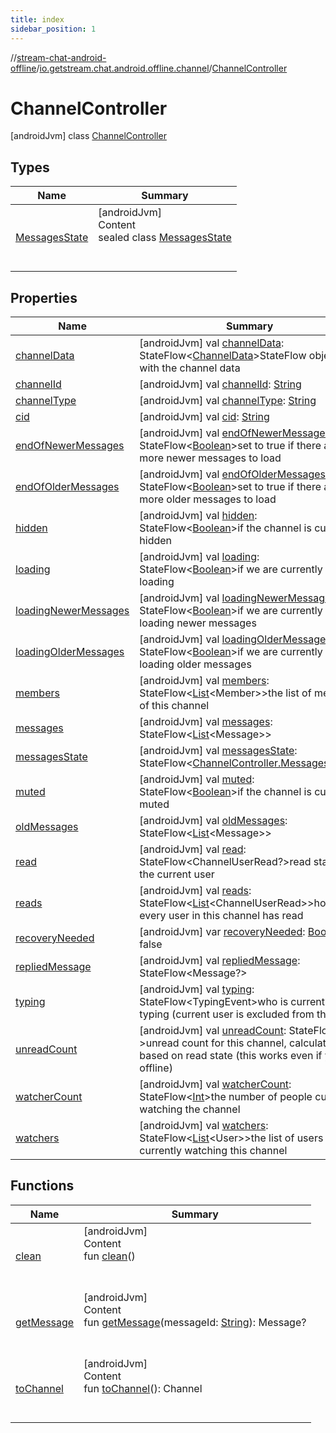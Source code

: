 ```yaml
---
title: index
sidebar_position: 1
---
```

//[stream-chat-android-offline](../../../index.md)/[io.getstream.chat.android.offline.channel](../index.md)/[ChannelController](index.md)



# ChannelController  
 [androidJvm] class [ChannelController](index.md)   


## Types  
  
|  Name |  Summary | 
|---|---|
| <a name="io.getstream.chat.android.offline.channel/ChannelController.MessagesState///PointingToDeclaration/"></a>[MessagesState](MessagesState/index.md)| <a name="io.getstream.chat.android.offline.channel/ChannelController.MessagesState///PointingToDeclaration/"></a>[androidJvm]  <br/>Content  <br/>sealed class [MessagesState](MessagesState/index.md)  <br/><br/><br/>|


## Properties  
  
|  Name |  Summary | 
|---|---|
| <a name="io.getstream.chat.android.offline.channel/ChannelController/channelData/#/PointingToDeclaration/"></a>[channelData](channelData.md)| <a name="io.getstream.chat.android.offline.channel/ChannelController/channelData/#/PointingToDeclaration/"></a> [androidJvm] val [channelData](channelData.md): StateFlow&lt;[ChannelData](../ChannelData/index.md)&gt;StateFlow object with the channel data   <br/>|
| <a name="io.getstream.chat.android.offline.channel/ChannelController/channelId/#/PointingToDeclaration/"></a>[channelId](channelId.md)| <a name="io.getstream.chat.android.offline.channel/ChannelController/channelId/#/PointingToDeclaration/"></a> [androidJvm] val [channelId](channelId.md): [String](https://kotlinlang.org/api/latest/jvm/stdlib/kotlin/-string/index.html)   <br/>|
| <a name="io.getstream.chat.android.offline.channel/ChannelController/channelType/#/PointingToDeclaration/"></a>[channelType](channelType.md)| <a name="io.getstream.chat.android.offline.channel/ChannelController/channelType/#/PointingToDeclaration/"></a> [androidJvm] val [channelType](channelType.md): [String](https://kotlinlang.org/api/latest/jvm/stdlib/kotlin/-string/index.html)   <br/>|
| <a name="io.getstream.chat.android.offline.channel/ChannelController/cid/#/PointingToDeclaration/"></a>[cid](cid.md)| <a name="io.getstream.chat.android.offline.channel/ChannelController/cid/#/PointingToDeclaration/"></a> [androidJvm] val [cid](cid.md): [String](https://kotlinlang.org/api/latest/jvm/stdlib/kotlin/-string/index.html)   <br/>|
| <a name="io.getstream.chat.android.offline.channel/ChannelController/endOfNewerMessages/#/PointingToDeclaration/"></a>[endOfNewerMessages](endOfNewerMessages.md)| <a name="io.getstream.chat.android.offline.channel/ChannelController/endOfNewerMessages/#/PointingToDeclaration/"></a> [androidJvm] val [endOfNewerMessages](endOfNewerMessages.md): StateFlow&lt;[Boolean](https://kotlinlang.org/api/latest/jvm/stdlib/kotlin/-boolean/index.html)&gt;set to true if there are no more newer messages to load   <br/>|
| <a name="io.getstream.chat.android.offline.channel/ChannelController/endOfOlderMessages/#/PointingToDeclaration/"></a>[endOfOlderMessages](endOfOlderMessages.md)| <a name="io.getstream.chat.android.offline.channel/ChannelController/endOfOlderMessages/#/PointingToDeclaration/"></a> [androidJvm] val [endOfOlderMessages](endOfOlderMessages.md): StateFlow&lt;[Boolean](https://kotlinlang.org/api/latest/jvm/stdlib/kotlin/-boolean/index.html)&gt;set to true if there are no more older messages to load   <br/>|
| <a name="io.getstream.chat.android.offline.channel/ChannelController/hidden/#/PointingToDeclaration/"></a>[hidden](hidden.md)| <a name="io.getstream.chat.android.offline.channel/ChannelController/hidden/#/PointingToDeclaration/"></a> [androidJvm] val [hidden](hidden.md): StateFlow&lt;[Boolean](https://kotlinlang.org/api/latest/jvm/stdlib/kotlin/-boolean/index.html)&gt;if the channel is currently hidden   <br/>|
| <a name="io.getstream.chat.android.offline.channel/ChannelController/loading/#/PointingToDeclaration/"></a>[loading](loading.md)| <a name="io.getstream.chat.android.offline.channel/ChannelController/loading/#/PointingToDeclaration/"></a> [androidJvm] val [loading](loading.md): StateFlow&lt;[Boolean](https://kotlinlang.org/api/latest/jvm/stdlib/kotlin/-boolean/index.html)&gt;if we are currently loading   <br/>|
| <a name="io.getstream.chat.android.offline.channel/ChannelController/loadingNewerMessages/#/PointingToDeclaration/"></a>[loadingNewerMessages](loadingNewerMessages.md)| <a name="io.getstream.chat.android.offline.channel/ChannelController/loadingNewerMessages/#/PointingToDeclaration/"></a> [androidJvm] val [loadingNewerMessages](loadingNewerMessages.md): StateFlow&lt;[Boolean](https://kotlinlang.org/api/latest/jvm/stdlib/kotlin/-boolean/index.html)&gt;if we are currently loading newer messages   <br/>|
| <a name="io.getstream.chat.android.offline.channel/ChannelController/loadingOlderMessages/#/PointingToDeclaration/"></a>[loadingOlderMessages](loadingOlderMessages.md)| <a name="io.getstream.chat.android.offline.channel/ChannelController/loadingOlderMessages/#/PointingToDeclaration/"></a> [androidJvm] val [loadingOlderMessages](loadingOlderMessages.md): StateFlow&lt;[Boolean](https://kotlinlang.org/api/latest/jvm/stdlib/kotlin/-boolean/index.html)&gt;if we are currently loading older messages   <br/>|
| <a name="io.getstream.chat.android.offline.channel/ChannelController/members/#/PointingToDeclaration/"></a>[members](members.md)| <a name="io.getstream.chat.android.offline.channel/ChannelController/members/#/PointingToDeclaration/"></a> [androidJvm] val [members](members.md): StateFlow&lt;[List](https://kotlinlang.org/api/latest/jvm/stdlib/kotlin.collections/-list/index.html)&lt;Member&gt;&gt;the list of members of this channel   <br/>|
| <a name="io.getstream.chat.android.offline.channel/ChannelController/messages/#/PointingToDeclaration/"></a>[messages](messages.md)| <a name="io.getstream.chat.android.offline.channel/ChannelController/messages/#/PointingToDeclaration/"></a> [androidJvm] val [messages](messages.md): StateFlow&lt;[List](https://kotlinlang.org/api/latest/jvm/stdlib/kotlin.collections/-list/index.html)&lt;Message&gt;&gt;   <br/>|
| <a name="io.getstream.chat.android.offline.channel/ChannelController/messagesState/#/PointingToDeclaration/"></a>[messagesState](messagesState.md)| <a name="io.getstream.chat.android.offline.channel/ChannelController/messagesState/#/PointingToDeclaration/"></a> [androidJvm] val [messagesState](messagesState.md): StateFlow&lt;[ChannelController.MessagesState](MessagesState/index.md)&gt;   <br/>|
| <a name="io.getstream.chat.android.offline.channel/ChannelController/muted/#/PointingToDeclaration/"></a>[muted](muted.md)| <a name="io.getstream.chat.android.offline.channel/ChannelController/muted/#/PointingToDeclaration/"></a> [androidJvm] val [muted](muted.md): StateFlow&lt;[Boolean](https://kotlinlang.org/api/latest/jvm/stdlib/kotlin/-boolean/index.html)&gt;if the channel is currently muted   <br/>|
| <a name="io.getstream.chat.android.offline.channel/ChannelController/oldMessages/#/PointingToDeclaration/"></a>[oldMessages](oldMessages.md)| <a name="io.getstream.chat.android.offline.channel/ChannelController/oldMessages/#/PointingToDeclaration/"></a> [androidJvm] val [oldMessages](oldMessages.md): StateFlow&lt;[List](https://kotlinlang.org/api/latest/jvm/stdlib/kotlin.collections/-list/index.html)&lt;Message&gt;&gt;   <br/>|
| <a name="io.getstream.chat.android.offline.channel/ChannelController/read/#/PointingToDeclaration/"></a>[read](read.md)| <a name="io.getstream.chat.android.offline.channel/ChannelController/read/#/PointingToDeclaration/"></a> [androidJvm] val [read](read.md): StateFlow&lt;ChannelUserRead?&gt;read status for the current user   <br/>|
| <a name="io.getstream.chat.android.offline.channel/ChannelController/reads/#/PointingToDeclaration/"></a>[reads](reads.md)| <a name="io.getstream.chat.android.offline.channel/ChannelController/reads/#/PointingToDeclaration/"></a> [androidJvm] val [reads](reads.md): StateFlow&lt;[List](https://kotlinlang.org/api/latest/jvm/stdlib/kotlin.collections/-list/index.html)&lt;ChannelUserRead&gt;&gt;how far every user in this channel has read   <br/>|
| <a name="io.getstream.chat.android.offline.channel/ChannelController/recoveryNeeded/#/PointingToDeclaration/"></a>[recoveryNeeded](recoveryNeeded.md)| <a name="io.getstream.chat.android.offline.channel/ChannelController/recoveryNeeded/#/PointingToDeclaration/"></a> [androidJvm] var [recoveryNeeded](recoveryNeeded.md): [Boolean](https://kotlinlang.org/api/latest/jvm/stdlib/kotlin/-boolean/index.html) = false   <br/>|
| <a name="io.getstream.chat.android.offline.channel/ChannelController/repliedMessage/#/PointingToDeclaration/"></a>[repliedMessage](repliedMessage.md)| <a name="io.getstream.chat.android.offline.channel/ChannelController/repliedMessage/#/PointingToDeclaration/"></a> [androidJvm] val [repliedMessage](repliedMessage.md): StateFlow&lt;Message?&gt;   <br/>|
| <a name="io.getstream.chat.android.offline.channel/ChannelController/typing/#/PointingToDeclaration/"></a>[typing](typing.md)| <a name="io.getstream.chat.android.offline.channel/ChannelController/typing/#/PointingToDeclaration/"></a> [androidJvm] val [typing](typing.md): StateFlow&lt;TypingEvent&gt;who is currently typing (current user is excluded from this)   <br/>|
| <a name="io.getstream.chat.android.offline.channel/ChannelController/unreadCount/#/PointingToDeclaration/"></a>[unreadCount](unreadCount.md)| <a name="io.getstream.chat.android.offline.channel/ChannelController/unreadCount/#/PointingToDeclaration/"></a> [androidJvm] val [unreadCount](unreadCount.md): StateFlow&lt;[Int](https://kotlinlang.org/api/latest/jvm/stdlib/kotlin/-int/index.html)?&gt;unread count for this channel, calculated based on read state (this works even if you're offline)   <br/>|
| <a name="io.getstream.chat.android.offline.channel/ChannelController/watcherCount/#/PointingToDeclaration/"></a>[watcherCount](watcherCount.md)| <a name="io.getstream.chat.android.offline.channel/ChannelController/watcherCount/#/PointingToDeclaration/"></a> [androidJvm] val [watcherCount](watcherCount.md): StateFlow&lt;[Int](https://kotlinlang.org/api/latest/jvm/stdlib/kotlin/-int/index.html)&gt;the number of people currently watching the channel   <br/>|
| <a name="io.getstream.chat.android.offline.channel/ChannelController/watchers/#/PointingToDeclaration/"></a>[watchers](watchers.md)| <a name="io.getstream.chat.android.offline.channel/ChannelController/watchers/#/PointingToDeclaration/"></a> [androidJvm] val [watchers](watchers.md): StateFlow&lt;[List](https://kotlinlang.org/api/latest/jvm/stdlib/kotlin.collections/-list/index.html)&lt;User&gt;&gt;the list of users currently watching this channel   <br/>|


## Functions  
  
|  Name |  Summary | 
|---|---|
| <a name="io.getstream.chat.android.offline.channel/ChannelController/clean/#/PointingToDeclaration/"></a>[clean](clean.md)| <a name="io.getstream.chat.android.offline.channel/ChannelController/clean/#/PointingToDeclaration/"></a>[androidJvm]  <br/>Content  <br/>fun [clean](clean.md)()  <br/><br/><br/>|
| <a name="io.getstream.chat.android.offline.channel/ChannelController/getMessage/#kotlin.String/PointingToDeclaration/"></a>[getMessage](getMessage.md)| <a name="io.getstream.chat.android.offline.channel/ChannelController/getMessage/#kotlin.String/PointingToDeclaration/"></a>[androidJvm]  <br/>Content  <br/>fun [getMessage](getMessage.md)(messageId: [String](https://kotlinlang.org/api/latest/jvm/stdlib/kotlin/-string/index.html)): Message?  <br/><br/><br/>|
| <a name="io.getstream.chat.android.offline.channel/ChannelController/toChannel/#/PointingToDeclaration/"></a>[toChannel](toChannel.md)| <a name="io.getstream.chat.android.offline.channel/ChannelController/toChannel/#/PointingToDeclaration/"></a>[androidJvm]  <br/>Content  <br/>fun [toChannel](toChannel.md)(): Channel  <br/><br/><br/>|

